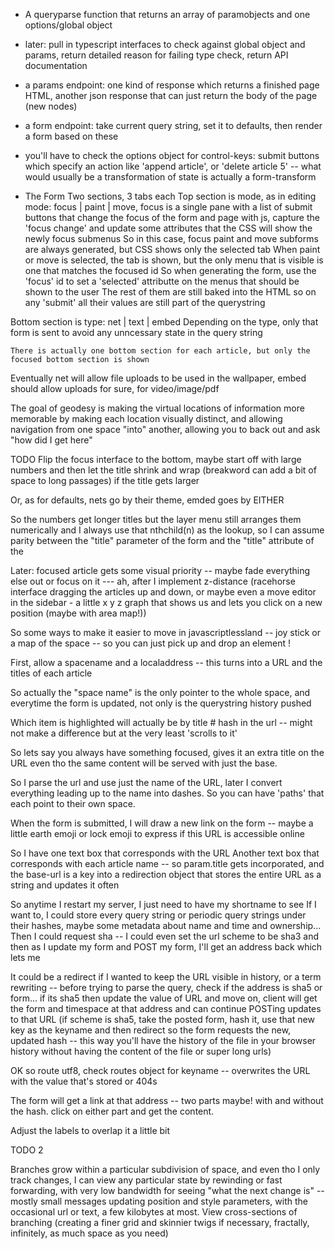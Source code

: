 - A queryparse function that returns an array of paramobjects and one options/global object
- later: pull in typescript interfaces to check against global object and params, return detailed reason for failing type check, return API documentation

- a params endpoint: one kind of response which returns a finished page HTML, another json response that can just return the body of the page (new nodes)
- a form endpoint: take current query string, set it to defaults, then render a form based on these
- you'll have to check the options object for control-keys: submit buttons which specify an action like 'append article', or 'delete article 5' -- what would usually be a transformation of state is actually a form-transform

- The Form
Two sections, 3 tabs each
Top section is mode, as in editing mode: focus | paint | move,
    focus is a single pane with a list of submit buttons that change the focus of the form and page
    with js, capture the 'focus change' and update some attributes that the CSS will show the newly focus submenus
    So in this case, focus paint and move subforms are always generated, but CSS shows only the selected tab
        When paint or move is selected, the tab is shown, but the only menu that is visible is one that matches the focused id
        So when generating the form, use the 'focus' id to set a 'selected' attributte on the menus that should be shown to the user
        The rest of them are still baked into the HTML so on any 'submit' all their values are still part of the querystring


Bottom section is type: net | text | embed
    Depending on the type, only that form is sent to avoid any unncessary state in the query string

    There is actually one bottom section for each article, but only the focused bottom section is shown

Eventually net will allow file uploads to be used in the wallpaper, embed should allow uploads for sure, for video/image/pdf

The goal of geodesy is making the virtual locations of information more memorable
    by making each location visually distinct,
        and allowing navigation from one space "into" another, allowing you to back out and ask "how did I get here"


TODO
Flip the focus interface to the bottom, maybe start off with large numbers and then let the title shrink and wrap (breakword can add a bit of space to long passages) if the title gets larger

Or, as for defaults, nets go by their theme, emded goes by EITHER 

So the numbers get longer titles but the layer menu still arranges them numerically and I always use that nthchild(n) as the lookup, so I can assume parity between the "title" parameter of the form and the "title" attribute of the 

Later: focused article gets some visual priority -- maybe fade everything else out or focus on it --- ah, after I implement z-distance (racehorse interface dragging the articles up and down, or maybe even a move editor in the sidebar - a little x y z graph that shows us and lets you click on a new position (maybe with area map!))

So some ways to make it easier to move in javascriptlessland -- joy stick or a map of the space -- so you can just pick up and drop an element !


First, allow a spacename and a localaddress -- this turns into a URL and the titles of each article

So actually the "space name" is the only pointer to the whole space, and everytime the form is updated, not only is the querystring history pushed

Which item is highlighted will actually be by title # hash in the url -- might not make a difference but at the very least 'scrolls to it'

So lets say you always have something focused, gives it an extra title on the URL even tho the same content will be served with just the base.

So I parse the url and use just the name of the URL, later I convert everything leading up to the name into dashes. So you can have 'paths' that each point to their own space.

When the form is submitted, I will draw a new link on the form -- maybe a little earth emoji or lock emoji to express if this URL is accessible online

So I have one text box that corresponds with the URL
Another text box that corresponds with each article name -- so param.title gets incorporated, and the base-url is a key into a redirection object that stores the entire URL as a string and updates it often

So anytime I restart my server, I just need to have my shortname to see 
If I want to, I could store every query string or periodic query strings under their hashes, maybe some metadata about name and time and ownership...
Then I could request sha -- I could even set the url scheme to be sha3 and then as I update my form and POST my form, I'll get an address back which lets me 

It could be a redirect if I wanted to keep the URL visible in history, or a term rewriting -- before trying to parse the query, check if the address is sha5 or form...
if its sha5 then update the value of URL and move on, client will get the form and timespace at that address and can continue POSTing updates to that URL (if scheme is sha5, take the posted form, hash it, use that new key as the keyname and then redirect so the form requests the new, updated hash -- this way you'll have the history of the file in your browser history without having the content of the file or super long urls)

OK so route utf8, check routes object for keyname -- overwrites the URL with the value that's stored or 404s

The form will get a link at that address -- two parts maybe! with and without the hash. click on either part and get the content.

Adjust the labels to overlap it a little bit

TODO 2

Branches grow within a particular subdivision of space, and even tho I only track changes, I can view any particular state by rewinding or fast forwarding, with very low bandwidth for seeing "what the next change is" -- mostly small messages updating position and style parameters, with the occasional url or text, a few kilobytes at most. View cross-sections of branching (creating a finer grid and skinnier twigs if necessary, fractally, infinitely, as much space as you need)

